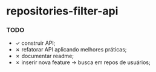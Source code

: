# repositories-filter-api

### TODO

- &check; construir API;
- &cross; refatorar API aplicando melhores práticas;
- &cross; documentar readme;
- &cross; inserir nova feature -> busca em repos de usuários;
